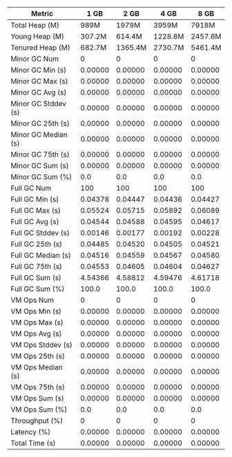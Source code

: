 | Metric | 1 GB | 2 GB | 4 GB | 8 GB |
|------|----|----|----|----|
| Total Heap (M) | 989M | 1979M | 3959M | 7918M |
| Young Heap (M) | 307.2M | 614.4M | 1228.8M | 2457.6M |
| Tenured Heap (M) | 682.7M | 1365.4M | 2730.7M | 5461.4M |
| Minor GC Num | 0 | 0 | 0 | 0 |
| Minor GC Min (s) | 0.00000 | 0.00000 | 0.00000 | 0.00000 |
| Minor GC Max (s) | 0.00000 | 0.00000 | 0.00000 | 0.00000 |
| Minor GC Avg (s) | 0.00000 | 0.00000 | 0.00000 | 0.00000 |
| Minor GC Stddev (s) | 0.00000 | 0.00000 | 0.00000 | 0.00000 |
| Minor GC 25th (s) | 0.00000 | 0.00000 | 0.00000 | 0.00000 |
| Minor GC Median (s) | 0.00000 | 0.00000 | 0.00000 | 0.00000 |
| Minor GC 75th (s) | 0.00000 | 0.00000 | 0.00000 | 0.00000 |
| Minor GC Sum (s) | 0.00000 | 0.00000 | 0.00000 | 0.00000 |
| Minor GC Sum (%) | 0.0 | 0.0 | 0.0 | 0.0 |
| Full GC Num | 100 | 100 | 100 | 100 |
| Full GC Min (s) | 0.04378 | 0.04447 | 0.04436 | 0.04427 |
| Full GC Max (s) | 0.05524 | 0.05715 | 0.05892 | 0.06089 |
| Full GC Avg (s) | 0.04544 | 0.04588 | 0.04595 | 0.04617 |
| Full GC Stddev (s) | 0.00146 | 0.00177 | 0.00192 | 0.00228 |
| Full GC 25th (s) | 0.04485 | 0.04520 | 0.04505 | 0.04521 |
| Full GC Median (s) | 0.04516 | 0.04559 | 0.04567 | 0.04580 |
| Full GC 75th (s) | 0.04553 | 0.04605 | 0.04604 | 0.04627 |
| Full GC Sum (s) | 4.54366 | 4.58812 | 4.59476 | 4.61718 |
| Full GC Sum (%) | 100.0 | 100.0 | 100.0 | 100.0 |
| VM Ops Num | 0 | 0 | 0 | 0 |
| VM Ops Min (s) | 0.00000 | 0.00000 | 0.00000 | 0.00000 |
| VM Ops Max (s) | 0.00000 | 0.00000 | 0.00000 | 0.00000 |
| VM Ops Avg (s) | 0.00000 | 0.00000 | 0.00000 | 0.00000 |
| VM Ops Stddev (s) | 0.00000 | 0.00000 | 0.00000 | 0.00000 |
| VM Ops 25th (s) | 0.00000 | 0.00000 | 0.00000 | 0.00000 |
| VM Ops Median (s) | 0.00000 | 0.00000 | 0.00000 | 0.00000 |
| VM Ops 75th (s) | 0.00000 | 0.00000 | 0.00000 | 0.00000 |
| VM Ops Sum (s) | 0.00000 | 0.00000 | 0.00000 | 0.00000 |
| VM Ops Sum (%) | 0.0 | 0.0 | 0.0 | 0.0 |
| Throughput (%) | 0 | 0 | 0 | 0 |
| Latency (%) | 0.00000 | 0.00000 | 0.00000 | 0.00000 |
| Total Time (s) | 0.00000 | 0.00000 | 0.00000 | 0.00000 |

